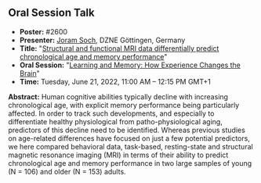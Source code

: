 ## Oral Session Talk

* **Poster:** #2600
* **Presenter:** [Joram Soch](https://orcid.org/0000-0002-8879-5666), DZNE Göttingen, Germany
* **Title:** "[Structural and functional MRI data differentially predict chronological age and memory performance](https://ww3.aievolution.com/hbm2201/index.cfm?do=ev.viewEv&ev=1491)"
* **Oral Session:** "[Learning and Memory: How Experience Changes the Brain](https://www.humanbrainmapping.org/files/2022/Oral%20Sessions/Learning_and_Memory_.pdf)"
* **Time:** Tuesday, June 21, 2022, 11:00 AM – 12:15 PM GMT+1

**Abstract:** Human cognitive abilities typically decline with increasing chronological age, with explicit memory performance being particularly affected. In order to track such developments, and especially to differentiate healthy physiological from patho-physiological aging, predictors of this decline need to be identified. Whereas previous studies on age-related differences have focused on just a few potential predictors, we here compared behavioral data, task-based, resting-state and structural magnetic resonance imaging (MRI) in terms of their ability to predict chronological age and memory performance in two large samples of young (N = 106) and older (N = 153) adults.
